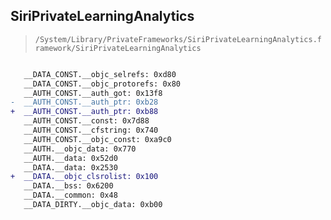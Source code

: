 ## SiriPrivateLearningAnalytics

> `/System/Library/PrivateFrameworks/SiriPrivateLearningAnalytics.framework/SiriPrivateLearningAnalytics`

```diff

   __DATA_CONST.__objc_selrefs: 0xd80
   __DATA_CONST.__objc_protorefs: 0x80
   __AUTH_CONST.__auth_got: 0x13f8
-  __AUTH_CONST.__auth_ptr: 0xb28
+  __AUTH_CONST.__auth_ptr: 0xb88
   __AUTH_CONST.__const: 0x7d88
   __AUTH_CONST.__cfstring: 0x740
   __AUTH_CONST.__objc_const: 0xa9c0
   __AUTH.__objc_data: 0x770
   __AUTH.__data: 0x52d0
   __DATA.__data: 0x2530
+  __DATA.__objc_clsrolist: 0x100
   __DATA.__bss: 0x6200
   __DATA.__common: 0x48
   __DATA_DIRTY.__objc_data: 0xb00

```
